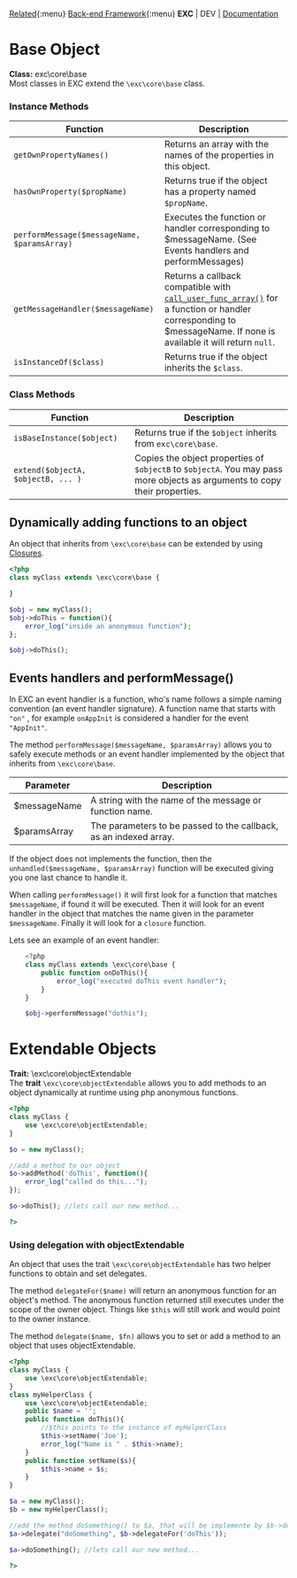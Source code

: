 [Related](){:menu}
[Back-end Framework](./bke_index.md){:menu}
**EXC** | DEV | [Documentation](./doc_index.md)<BR>

# Base Object #
**Class:** exc\core\base<br>
Most classes in EXC extend the `\exc\core\base` class.

### Instance Methods ###

| Function | Description |
| -- | -- |
| `getOwnPropertyNames()` | Returns an array with the names of the properties in this object. |
| `hasOwnProperty($propName)` | Returns true if the object has a property named `$propName`. |
| `performMessage($messageName, $paramsArray)` | Executes the function or handler corresponding to $messageName. (See Events handlers and performMessages) |
| `getMessageHandler($messageName)` | Returns a callback compatible with [`call_user_func_array()`](https://www.php.net/manual/en/function.call-user-func-array.php) for a function or handler corresponding to $messageName. If none is available it will return `null`. |
| `isInstanceOf($class)` | Returns true if the object inherits the `$class`. |

### Class Methods ###

| Function | Description |
| -- | -- |
| `isBaseInstance($object)` | Returns true if the `$object` inherits from `exc\core\base`. |
| `extend($objectA, $objectB, ... )` | Copies the object properties of `$objectB` to `$objectA`. You may pass more objects as arguments to copy their properties. |

## Dynamically adding functions to an object ##

An object that inherits from `\exc\core\base` can be extended by using [Closures](https://www.php.net/manual/en/functions.anonymous.php).

```PHP
<?php
class myClass extends \exc\core\base {

}

$obj = new myClass();
$obj->doThis = function(){
	error_log("inside an anonymous function");
};

$obj->doThis();

```

## Events handlers and performMessage() ##

In EXC an event handler is a function, who's name follows a simple naming convention (an event handler signature). A function name that starts with `"on"` , for example `onAppInit` is considered a handler for the event `"AppInit"`.

The method `performMessage($messageName, $paramsArray)` allows you to safely execute methods or an event handler implemented by the object that inherits from `\exc\core\base`.

| Parameter | Description |
| -- | -- |
| $messageName | A string with the name of the message or function name. |
| $paramsArray | The parameters to be passed to the callback, as an indexed array. |

If the object does not implements the function, then the `unhandled($messageName, $paramsArray)` function will be executed giving you one last chance to handle it.

When calling `performMessage()` it will first look for a function that matches `$messageName`, if found it will be executed. Then it will look for an event handler in the object that matches the name given in the parameter `$messageName`. Finally it will look for a `closure` function.

Lets see an example of an event handler:

```PHP
	<?php
	class myClass extends \exc\core\base {
		public function onDoThis(){
			error_log("executed doThis event handler");
		}
	}

	$obj->performMessage("dothis");
```



# Extendable Objects #
**Trait:** \exc\core\objectExtendable<br>
The **trait** `\exc\core\objectExtendable` allows you to add methods to an object dynamically at runtime using php anonymous functions.

```php
<?php
class myClass {
	use \exc\core\objectExtendable;
}

$o = new myClass();

//add a method to our object
$o->addMethod('doThis', function(){
	error_log("called do this...");
});

$o->doThis(); //lets call our new method...

?>
```

### Using delegation with objectExtendable ###
An object that uses the trait `\exc\core\objectExtendable` has two helper functions to obtain and set delegates.

The method `delegateFor($name)` will return an anonymous function for an object's method. The anonymous function returned still executes under the scope of the owner object. Things like `$this` will still work and would point to the owner instance.  

The method `delegate($name, $fn)` allows you to set or add a method to an object that uses objectExtendable.

```php
<?php
class myClass {
	use \exc\core\objectExtendable;
}
class myHelperClass {
	use \exc\core\objectExtendable;
	public $name = '';
	public function doThis(){
		//$this points to the instance of myHelperClass
		$this->setName('Joe');
		error_log("Name is " . $this->name);
	}
	public function setName($s){
		$this->name = $s;
	}
}

$a = new myClass();
$b = new myHelperClass();

//add the method doSomething() to $a, that will be implemente by $b->doThis()
$a->delegate("doSomething", $b->delegateFor('doThis'));

$a->doSomething(); //lets call our new method...

?>
```
